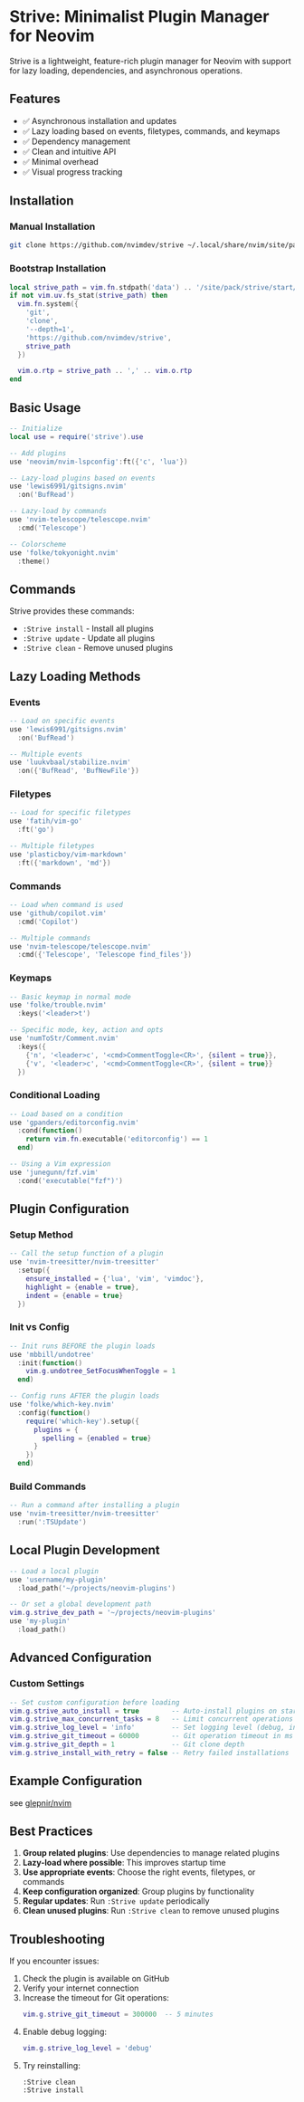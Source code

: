 # Strive: Minimalist Plugin Manager for Neovim

Strive is a lightweight, feature-rich plugin manager for Neovim with support for lazy loading, dependencies, and asynchronous operations.

## Features

- ✅ Asynchronous installation and updates
- ✅ Lazy loading based on events, filetypes, commands, and keymaps
- ✅ Dependency management
- ✅ Clean and intuitive API
- ✅ Minimal overhead
- ✅ Visual progress tracking

## Installation

### Manual Installation

```bash
git clone https://github.com/nvimdev/strive ~/.local/share/nvim/site/pack/strive/start/strive
```

### Bootstrap Installation

```lua
local strive_path = vim.fn.stdpath('data') .. '/site/pack/strive/start/strive'
if not vim.uv.fs_stat(strive_path) then
  vim.fn.system({
    'git',
    'clone',
    '--depth=1',
    'https://github.com/nvimdev/strive',
    strive_path
  })

  vim.o.rtp = strive_path .. ',' .. vim.o.rtp
end
```

## Basic Usage

```lua
-- Initialize
local use = require('strive').use

-- Add plugins
use 'neovim/nvim-lspconfig':ft({'c', 'lua'})

-- Lazy-load plugins based on events
use 'lewis6991/gitsigns.nvim'
  :on('BufRead')

-- Lazy-load by commands
use 'nvim-telescope/telescope.nvim'
  :cmd('Telescope')

-- Colorscheme
use 'folke/tokyonight.nvim'
  :theme()
```

## Commands

Strive provides these commands:

- `:Strive install` - Install all plugins
- `:Strive update` - Update all plugins
- `:Strive clean` - Remove unused plugins

## Lazy Loading Methods

### Events

```lua
-- Load on specific events
use 'lewis6991/gitsigns.nvim'
  :on('BufRead')

-- Multiple events
use 'luukvbaal/stabilize.nvim'
  :on({'BufRead', 'BufNewFile'})
```

### Filetypes

```lua
-- Load for specific filetypes
use 'fatih/vim-go'
  :ft('go')

-- Multiple filetypes
use 'plasticboy/vim-markdown'
  :ft({'markdown', 'md'})
```

### Commands

```lua
-- Load when command is used
use 'github/copilot.vim'
  :cmd('Copilot')

-- Multiple commands
use 'nvim-telescope/telescope.nvim'
  :cmd({'Telescope', 'Telescope find_files'})
```

### Keymaps

```lua
-- Basic keymap in normal mode
use 'folke/trouble.nvim'
  :keys('<leader>t')

-- Specific mode, key, action and opts
use 'numToStr/Comment.nvim'
  :keys({
    {'n', '<leader>c', '<cmd>CommentToggle<CR>', {silent = true}},
    {'v', '<leader>c', '<cmd>CommentToggle<CR>', {silent = true}}
  })
```

### Conditional Loading

```lua
-- Load based on a condition
use 'gpanders/editorconfig.nvim'
  :cond(function()
    return vim.fn.executable('editorconfig') == 1
  end)

-- Using a Vim expression
use 'junegunn/fzf.vim'
  :cond('executable("fzf")')
```

## Plugin Configuration

### Setup Method

```lua
-- Call the setup function of a plugin
use 'nvim-treesitter/nvim-treesitter'
  :setup({
    ensure_installed = {'lua', 'vim', 'vimdoc'},
    highlight = {enable = true},
    indent = {enable = true}
  })
```

### Init vs Config

```lua
-- Init runs BEFORE the plugin loads
use 'mbbill/undotree'
  :init(function()
    vim.g.undotree_SetFocusWhenToggle = 1
  end)

-- Config runs AFTER the plugin loads
use 'folke/which-key.nvim'
  :config(function()
    require('which-key').setup({
      plugins = {
        spelling = {enabled = true}
      }
    })
  end)
```

### Build Commands

```lua
-- Run a command after installing a plugin
use 'nvim-treesitter/nvim-treesitter'
  :run(':TSUpdate')
```

## Local Plugin Development

```lua
-- Load a local plugin
use 'username/my-plugin'
  :load_path('~/projects/neovim-plugins')

-- Or set a global development path
vim.g.strive_dev_path = '~/projects/neovim-plugins'
use 'my-plugin'
  :load_path()
```

## Advanced Configuration

### Custom Settings

```lua
-- Set custom configuration before loading
vim.g.strive_auto_install = true        -- Auto-install plugins on startup
vim.g.strive_max_concurrent_tasks = 8   -- Limit concurrent operations
vim.g.strive_log_level = 'info'         -- Set logging level (debug, info, warn, error)
vim.g.strive_git_timeout = 60000        -- Git operation timeout in ms
vim.g.strive_git_depth = 1              -- Git clone depth
vim.g.strive_install_with_retry = false -- Retry failed installations
```

## Example Configuration

see [glepnir/nvim](https://github.com/glepnir/nvim/blob/main/plugin/package.lua)

## Best Practices

1. **Group related plugins**: Use dependencies to manage related plugins
2. **Lazy-load where possible**: This improves startup time
3. **Use appropriate events**: Choose the right events, filetypes, or commands
4. **Keep configuration organized**: Group plugins by functionality
5. **Regular updates**: Run `:Strive update` periodically
6. **Clean unused plugins**: Run `:Strive clean` to remove unused plugins

## Troubleshooting

If you encounter issues:

1. Check the plugin is available on GitHub
2. Verify your internet connection
3. Increase the timeout for Git operations:
   ```lua
   vim.g.strive_git_timeout = 300000  -- 5 minutes
   ```
4. Enable debug logging:
   ```lua
   vim.g.strive_log_level = 'debug'
   ```
5. Try reinstalling:
   ```
   :Strive clean
   :Strive install
   ```

